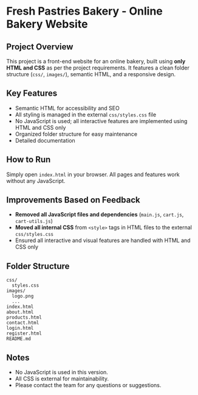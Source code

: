 # Fresh Pastries Bakery - Online Bakery Website

## Project Overview

This project is a front-end website for an online bakery, built using **only HTML and CSS** as per the project requirements. It features a clean folder structure (`css/`, `images/`), semantic HTML, and a responsive design.

## Key Features

- Semantic HTML for accessibility and SEO
- All styling is managed in the external `css/styles.css` file
- No JavaScript is used; all interactive features are implemented using HTML and CSS only
- Organized folder structure for easy maintenance
- Detailed documentation

## How to Run

Simply open `index.html` in your browser. All pages and features work without any JavaScript.

## Improvements Based on Feedback

- **Removed all JavaScript files and dependencies** (`main.js`, `cart.js`, `cart-utils.js`)
- **Moved all internal CSS** from `<style>` tags in HTML files to the external `css/styles.css`
- Ensured all interactive and visual features are handled with HTML and CSS only

## Folder Structure

```
css/
  styles.css
images/
  logo.png
  ...
index.html
about.html
products.html
contact.html
login.html
register.html
README.md
```

## Notes

- No JavaScript is used in this version.
- All CSS is external for maintainability.
- Please contact the team for any questions or suggestions.
